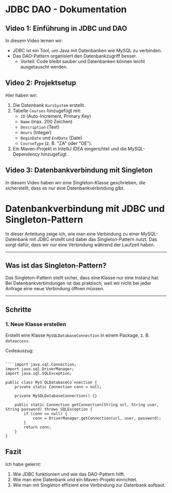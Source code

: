 
# JDBC DAO - Dokumentation

## Video 1: Einführung in JDBC und DAO
In diesem Video lernen wir:
- JDBC ist ein Tool, um Java mit Datenbanken wie MySQL zu verbinden.
- Das DAO-Pattern organisiert den Datenbankzugriff besser.
    - Vorteil: Code bleibt sauber und Datenbanken können leicht ausgetauscht werden.

## Video 2: Projektsetup
Hier haben wir:
1. Die Datenbank `KursSystem` erstellt.
2. Tabelle `Courses` hinzugefügt mit:
    - `ID` (Auto-Increment, Primary Key)
    - `Name` (max. 200 Zeichen)
    - `Description` (Text)
    - `Hours` (Integer)
    - `BeginDate` und `EndDate` (Date)
    - `CourseType` (z. B. "ZA" oder "OE").
3. Ein Maven-Projekt in IntelliJ IDEA eingerichtet und die MySQL-Dependency hinzugefügt.

## Video 3: Datenbankverbindung mit Singleton
In diesem Video haben wir eine Singleton-Klasse geschrieben, die sicherstellt, dass es nur eine Datenbankverbindung gibt.
# Datenbankverbindung mit JDBC und Singleton-Pattern

In dieser Anleitung zeige ich, wie man eine Verbindung zu einer MySQL-Datenbank mit JDBC erstellt und dabei das Singleton-Pattern nutzt. Das sorgt dafür, dass wir nur eine Verbindung während der Laufzeit haben.

---

## Was ist das Singleton-Pattern?

Das Singleton-Pattern stellt sicher, dass eine Klasse nur eine Instanz hat. Bei Datenbankverbindungen ist das praktisch, weil wir nicht bei jeder Anfrage eine neue Verbindung öffnen müssen.

---

## Schritte

### 1. Neue Klasse erstellen

Erstellt eine Klasse `MySQLDatabaseConnection` in einem Package, z. B. `dataaccess`.

Codeauszug:

```package dataaccess;

````import java.sql.Connection;
import java.sql.DriverManager;
import java.sql.SQLException;

public class MyS`QLDatabaseCo`nnection {
    private static Connection conn = null; 

    private MySQLDatabaseConnection() {} 

    public static Connection getConnection(String url, String user, String password) throws SQLException {
        if (conn == null) {
            conn = DriverManager.getConnection(url, user, password); 
        }
        return conn; 
    }
}

````

## Fazit
Ich habe gelernt:
1. Wie JDBC funktioniert und wie das DAO-Pattern hilft.
2. Wie man eine Datenbank und ein Maven-Projekt einrichtet.
3. Wie man mit Singleton effizient eine Verbindung zur Datenbank aufbaut.


